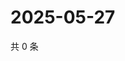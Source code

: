 # 2025-05-27

共 0 条

<!-- BEGIN ZHIHUQUESTIONS -->
<!-- 最后更新时间 Tue May 27 2025 21:26:47 GMT+0800 (China Standard Time) -->

<!-- END ZHIHUQUESTIONS -->
